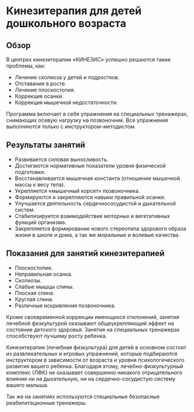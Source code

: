 # Кинезитерапия для детей дошкольного возраста

## Обзор

В центрах кинезитерапии «КИНЕЗИС» успешно решаются такие проблемы, как:

- Лечение сколиоза у детей и подростков.
- Отставания в росте.
- Лечение плоскостопия.
- Коррекция осанки.
- Коррекция мышечной недостаточности.

Программа включает в себя упражнения на специальных тренажерах, снимающих осевую нагрузку на позвоночник. Все упражнения выполняются только с инструктором-методистом.

## Результаты занятий

- Развивается силовая выносливость.
- Достигаются нормативные показатели уровня физической подготовки.
- Восстанавливается мышечная константа (отношение мышечной массы к весу тела).
- Укрепляется «мышечный корсет» позвоночника.
- Формируются и закрепляются навыки правильной осанки.
- Улучшается деятельность сердечнососудистой и дыхательной систем.
- Стабилизируется взаимодействие моторных и вегетативных функций организма.
- Закрепляется формирование нового стереотипа здорового образа жизни в школе и дома, а так же моральные и волевые качества.

## Показания для занятий кинезитерапией

- Плоскостопие.
- Неправильная осанка.
- Сколиозы.
- Слабые мышцы спины.
- Плоская спина.
- Круглая спина.
- Различные искривления позвоночника.

Кроме своевременной коррекции имеющихся отклонений, занятия лечебной физкультурой оказывают общеукрепляющий эффект на состояние детского здоровья. Занятия на специальных тренажерах способствуют лучшему росту ребенка.

Кинезитерапия (лечебная физкультура) для детей в основном состоит из развлекательных и игровых упражнений, которые подбираются инструктором в зависимости от возраста и уровня психологического развития вашего ребенка. Благодаря этому, лечебно-физкультурный комплекс (ЛФК) не оказывает совершенно никакого отрицательного влияния ни на дыхательную, ни на сердечно-сосудистую систему вашего малыша.

Так же на занятиях используются специальные безопасные реабилитационные тренажеры.